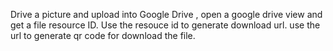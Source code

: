 Drive a picture and upload into Google Drive , open a google drive view and get a file resource ID.  Use the resouce id to generate download url.  use the url to generate qr code for download the file.
